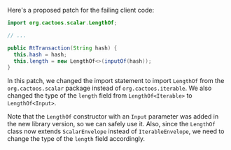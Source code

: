 Here's a proposed patch for the failing client code:

```java
import org.cactoos.scalar.LengthOf;

// ...

public RtTransaction(String hash) {
  this.hash = hash;
  this.length = new LengthOf<>(inputOf(hash));
}
```

In this patch, we changed the import statement to import `LengthOf` from the `org.cactoos.scalar` package instead of `org.cactoos.iterable`. We also changed the type of the `length` field from `LengthOf<Iterable>` to `LengthOf<Input>`.

Note that the `LengthOf` constructor with an `Input` parameter was added in the new library version, so we can safely use it. Also, since the `LengthOf` class now extends `ScalarEnvelope` instead of `IterableEnvelope`, we need to change the type of the `length` field accordingly.